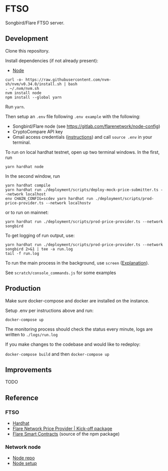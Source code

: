 # FTSO

Songbird/Flare FTSO server.

## Development
<!-- First follow the `Getting Started` instructions in the [FTSO npm example package](https://www.npmjs.com/package/@flarenetwork/ftso_price_provider_kick_off_package) to get your local environment ready. -->
Clone this repository.

Install dependencies (if not already present):
- [Node](https://docs.aws.amazon.com/sdk-for-javascript/v2/developer-guide/setting-up-node-on-ec2-instance.html)
```
curl -o- https://raw.githubusercontent.com/nvm-sh/nvm/v0.34.0/install.sh | bash
. ~/.nvm/nvm.sh
nvm install node
npm install --global yarn
```

Run `yarn`.

Then setup an `.env` file following `.env example` with the following:
- Songbird/Flare node (see https://gitlab.com/flarenetwork/node-config)
- CryptoCompare API key
- Gmail access credentials ([instructions](https://support.google.com/accounts/answer/185833?p=InvalidSecondFactor&visit_id=637687407469912796-3308787284&rd=1))
and call `source .env` in your terminal.

To run on local hardhat testnet, open up two terminal windows. In the first, run
```
yarn hardhat node
```
In the second window, run
```
yarn hardhat compile 
yarn hardhat run ./deployment/scripts/deploy-mock-price-submitter.ts --network localhost
env CHAIN_CONFIG=scdev yarn hardhat run ./deployment/scripts/prod-price-provider.ts --network localhostv
```
or to run on mainnet:
```
yarn hardhat run ./deployment/scripts/prod-price-provider.ts --network songbird
```

To get logging of run output, use:
```
yarn hardhat run ./deployment/scripts/prod-price-provider.ts --network songbird 2>&1 | tee -a run.log
tail -f run.log
```

To run the main process in the background, use `screen` ([Explanation](https://askubuntu.com/questions/8653/how-to-keep-processes-running-after-ending-ssh-session/8657#8657)).


See `scratch/console_commands.js` for some examples

## Production

Make sure docker-compose and docker are installed on the instance.

Setup .env per instructions above and run:

`docker-compose up`

The monitoring process should check the status every minute, logs are written to `./logs/run.log`

If you make changes to the codebase and would like to redeploy:

`docker-compose build` and then `docker-compose up`


## Improvements

TODO

## Reference

### FTSO
- [Hardhat](https://hardhat.org/tutorial/)
- [Flare Network Price Provider | Kick-off package](https://www.npmjs.com/package/@flarenetwork/ftso_price_provider_kick_off_package)
- [Flare Smart Contracts](https://gitlab.com/flarenetwork/flare-smart-contracts) (source of the npm package)

### Network node
- [Node repo](https://gitlab.com/flarenetwork/flare)
- [Node setup](https://gitlab.com/flarenetwork/node-config)
